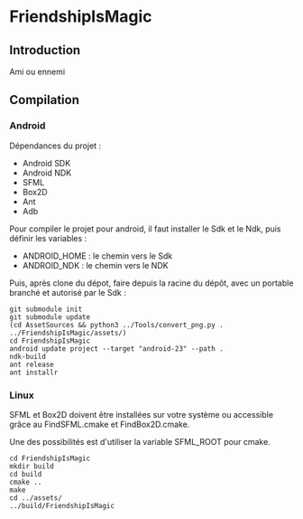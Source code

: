 # FriendshipIsMagic

## Introduction
Ami ou ennemi


## Compilation

### Android

Dépendances du projet : 

+ Android SDK
+ Android NDK
+ SFML
+ Box2D
+ Ant
+ Adb

Pour compiler le projet pour android, il faut installer le Sdk et le Ndk, puis définir les variables :
+ ANDROID_HOME : le chemin vers le Sdk
+ ANDROID_NDK  : le chemin vers le NDK

Puis, après clone du dépot, faire depuis la racine du dépôt, avec un portable branché et autorisé par le Sdk : 

```
git submodule init
git submodule update
(cd AssetSources && python3 ../Tools/convert_png.py . ../FriendshipIsMagic/assets/)
cd FriendshipIsMagic
android update project --target "android-23" --path .
ndk-build
ant release
ant installr
```

### Linux 

SFML et Box2D doivent être installées sur votre système ou accessible grâce au FindSFML.cmake et FindBox2D.cmake.

Une des possibilités est d'utiliser la variable SFML_ROOT pour cmake.


```
cd FriendshipIsMagic
mkdir build
cd build
cmake ..
make
cd ../assets/
../build/FriendshipIsMagic
```
